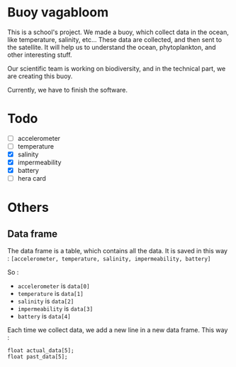 # Buoy vagabloom

This is a school's project. We made a buoy, which collect data in the ocean, like temperature, salinity, etc... These data are collected, and then sent to the satellite.
It will help us to understand the ocean, phytoplankton, and other interesting stuff.

Our scientific team is working on biodiversity, and in the technical part, we are creating this buoy.

Currently, we have to finish the software.

# Todo
- [ ] accelerometer
- [ ] temperature
- [x] salinity
- [x] impermeability
- [x] battery
- [ ] hera card

# Others
## Data frame
The data frame is a table, which contains all the data.
It is saved in this way :
`[accelerometer, temperature, salinity, impermeability, battery]`

So :
- `accelerometer` is `data[0]`
- `temperature` is `data[1]`
- `salinity` is `data[2]`
- `impermeability` is `data[3]`
- `battery` is `data[4]`

Each time we collect data, we add a new line in a new data frame.
This way :

```arduino
float actual_data[5];
float past_data[5];
```